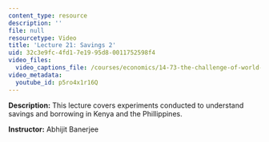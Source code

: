 ```yaml
---
content_type: resource
description: ''
file: null
resourcetype: Video
title: 'Lecture 21: Savings 2'
uid: 32c3e9fc-4fd1-7e19-95d8-0011752598f4
video_files:
  video_captions_file: /courses/economics/14-73-the-challenge-of-world-poverty-spring-2011/video-lectures/lecture-21-savings-2/p5ro4x1r16Q.vtt
video_metadata:
  youtube_id: p5ro4x1r16Q
---
```


**Description:** This lecture covers experiments conducted to understand savings and borrowing in Kenya and the Phillippines.

**Instructor:** Abhijit Banerjee